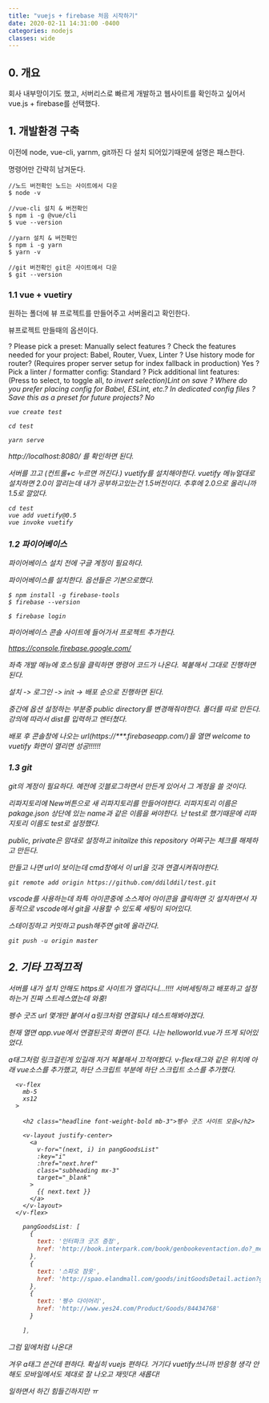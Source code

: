 ```yaml
---
title: "vuejs + firebase 처음 시작하기"
date: 2020-02-11 14:31:00 -0400
categories: nodejs
classes: wide
---
```


## 0. 개요

회사 내부망이기도 했고, 서버리스로 빠르게 개발하고 웹사이트를 확인하고 싶어서 vue.js + firebase를 선택했다.

## 1. 개발환경 구축

이전에 node, vue-cli, yarnm, git까진 다 설치 되어있기때문에 설명은 패스한다.

명령어만 간략히 남겨둔다.

```git
//노드 버전확인 노드는 사이트에서 다운
$ node -v

//vue-cli 설치 & 버전확인
$ npm i -g @vue/cli
$ vue --version

//yarn 설치 & 버전확인
$ npm i -g yarn
$ yarn -v

//git 버전확인 git은 사이트에서 다운
$ git --version
```

### 1.1 vue + vuetiry

원하는 폴더에 뷰 프로젝트를 만들어주고 서버올리고 확인한다.

뷰프로젝트 만들때의 옵션이다.

? Please pick a preset: Manually select features
? Check the features needed for your project: Babel, Router, Vuex, Linter
? Use history mode for router? (Requires proper server setup for index fallback in production) Yes
? Pick a linter / formatter config: Standard
? Pick additional lint features: (Press <space> to select, <a> to toggle all, <i> to invert selection)Lint on save
? Where do you prefer placing config for Babel, ESLint, etc.? In dedicated config files
? Save this as a preset for future projects? No
    
```git
vue create test

cd test

yarn serve
```
http://localhost:8080/ 를 확인하면 된다.

서버를 끄고 (컨트롤+c 누르면 꺼진다.) vuetify를 설치해야한다. vuetify 메뉴얼대로 설치하면 2.0이 깔리는데 내가 공부하고있는건 1.5버전이다. 추후에 2.0으로 올리니까 1.5로 깔았다.

```git
cd test
vue add vuetify@0.5
vue invoke vuetify
```


### 1.2 파이어베이스

파이어베이스 설치 전에 구글 계정이 필요하다.

파이어베이스를 설치한다. 옵션들은 기본으로했다.

```git
$ npm install -g firebase-tools
$ firebase --version

$ firebase login

```
파이어베이스 콘솔 사이트에 들어가서 프로젝트 추가한다.

https://console.firebase.google.com/

좌측 개발 메뉴에 호스팅을 클릭하면 명령어 코드가 나온다. 복붙해서 그대로 진행하면 된다.

설치 -> 로그인 -> init -> 배포 순으로 진행하면 된다.

중간에 옵션 설정하는 부분중 public directory를 변경해줘야한다. 폴더를 따로 만든다. 강의에 따라서 dist를 입력하고 엔터쳤다.

배포 후 콘솔창에 나오는 url(https://***.firebaseapp.com/)을 열면 welcome to vuetify 화면이 열리면 성공!!!!!!

### 1.3 git

git의 계정이 필요하다. 예전에 깃블로그하면서 만든게 있어서 그 계정을 쓸 것이다. 

리파지토리에 New버튼으로 새 리파지토리를 만들어야한다. 리파지토리 이름은 pakage.json 상단에 있는 name과 같은 이름을 써야한다. 난 test로 했기때문에 리파지토리 이름도 test로 설정했다.

public, private은 맘대로 설정하고 initailze this repository 어쩌구는 체크를 해제하고 만든다.

만들고 나면 url이 보이는데 cmd창에서 이 url을 깃과 연결시켜줘야한다.

```git
git remote add origin https://github.com/ddilddil/test.git
```

vscode를 사용하는데 좌특 아이콘중에 소스제어 아이콘을 클릭하면 깃 설치하면서 자동적으로 vscode에서 git을 사용할 수 있도록 세팅이 되어있다.

스테이징하고 커밋하고 push해주면 git에 올라간다.

```git
git push -u origin master
```

## 2. 기타 끄적끄적

서버를 내가 설치 안해도 https로 사이트가 열리다니...!!!! 서버세팅하고 배포하고 설정하는거 진짜 스트레스였는데 와훙!

펭수 굿즈 url 몇개만 붙여서 a링크처럼 연결되나 테스트해봐야겠다.

현재 열면 app.vue에서 연결된곳의 화면이 뜬다. 나는 helloworld.vue가 뜨게 되어있었다.

a태그처럼 링크걸린게 있길래 저거 복붙해서 끄적여봤다. v-flex태그와 같은 위치에 아래 vue소스를 추가했고, 하단 스크립트 부분에 하단 스크립트 소스를 추가했다.

```vue
  <v-flex
    mb-5
    xs12
  >

    <h2 class="headline font-weight-bold mb-3">펭수 굿즈 사이트 모음</h2>

    <v-layout justify-center>
      <a
        v-for="(next, i) in pangGoodsList"
        :key="i"
        :href="next.href"
        class="subheading mx-3"
        target="_blank"
      >
        {{ next.text }}
      </a>
    </v-layout>
  </v-flex>
```

```javascript
    pangGoodsList: [
      {
        text: '인터파크 굿즈 증정',
        href: 'http://book.interpark.com/book/genbookeventaction.do?_method=EventPlan&sc.evtNo=231345'
      },
      {
        text: '스파오 잠옷',
        href: 'http://spao.elandmall.com/goods/initGoodsDetail.action?goods_no=1912877670'
      },
      {
        text: '펭수 다이어리',
        href: 'http://www.yes24.com/Product/Goods/84434768'
      }

    ],
```

그럼 밑에처럼 나온다!

겨우 a태그 쓴건데 편하다. 확실히 vuejs 편하다. 거기다 vuetify쓰니까 반응형 생각 안해도 모바일에서도 제대로 잘 나오고 재밋다! 새롭다!

일하면서 하긴 힘들긴하지만 ㅠ
